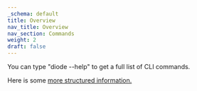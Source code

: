 ```yaml
---
_schema: default
title: Overview
nav_title: Overview
nav_section: Commands
weight: 2
draft: false
---
```

You can type "diode --help" to get a full list of CLI commands.

Here is some <a href="https://support.diode.io/article/josr6wwh5e-go-client-commands" target="_blank" rel="noopener">more structured information.</a>